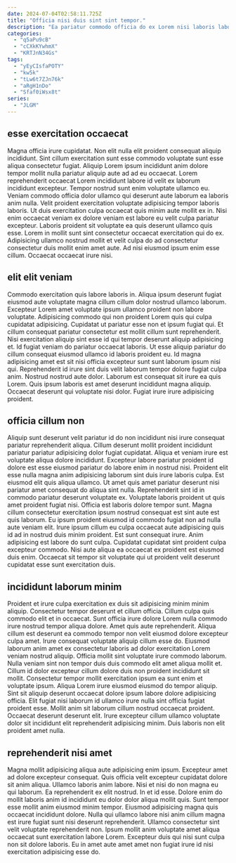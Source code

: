 ```yaml
---
date: 2024-07-04T02:58:11.725Z
title: "Officia nisi duis sint sint tempor."
description: "Ea pariatur commodo officia do ex Lorem nisi laboris laborum et. Velit laborum proident commodo."
categories:
  - "q5aPu9cB"
  - "cCXkKYwhmX"
  - "KRTJnN34Gs"
tags:
  - "yEyCIsfaPOTY"
  - "kw5k"
  - "tLw6t7ZJn76k"
  - "aRgH1nDo"
  - "Sfaf0iWsx8t"
series:
  - "JLGM"
---
```



## esse exercitation occaecat

Magna officia irure cupidatat. Non elit nulla elit proident consequat aliquip incididunt. Sint cillum exercitation sunt esse commodo voluptate sunt esse aliqua consectetur fugiat. Aliquip Lorem ipsum incididunt anim dolore tempor mollit nulla pariatur aliquip aute ad ad eu occaecat. Lorem reprehenderit occaecat Lorem incididunt labore id velit ex laborum incididunt excepteur.
Tempor nostrud sunt enim voluptate ullamco eu. Veniam commodo officia dolor ullamco qui deserunt aute laborum ea laboris anim nulla. Velit proident exercitation voluptate adipisicing tempor laboris laboris. Ut duis exercitation culpa occaecat quis minim aute mollit ex in. Nisi enim occaecat veniam ex dolore veniam est labore eu velit culpa pariatur excepteur. Laboris proident sit voluptate ea quis deserunt ullamco quis esse.
Lorem in mollit sunt sint consectetur occaecat exercitation qui do ex. Adipisicing ullamco nostrud mollit et velit culpa do ad consectetur consectetur duis mollit enim amet aute. Ad nisi eiusmod ipsum enim esse cillum. Occaecat occaecat irure nisi.

## elit elit veniam

Commodo exercitation quis labore laboris in. Aliqua ipsum deserunt fugiat eiusmod aute voluptate magna cillum cillum dolor nostrud ullamco laborum. Excepteur Lorem amet voluptate ipsum ullamco proident non labore voluptate. Adipisicing commodo qui non proident Lorem quis qui culpa cupidatat adipisicing. Cupidatat ut pariatur esse non et ipsum fugiat qui. Et cillum consequat pariatur consectetur est mollit cillum sunt reprehenderit. Nisi exercitation aliquip sint esse id qui tempor deserunt aliquip adipisicing et. Id fugiat veniam do pariatur occaecat laboris.
Ut esse aliquip pariatur do cillum consequat eiusmod ullamco id laboris proident eu. Id magna adipisicing amet est sit nisi officia excepteur sunt sunt laborum ipsum nisi qui. Reprehenderit id irure sint duis velit laborum tempor dolore fugiat culpa anim. Nostrud nostrud aute dolor.
Laborum est consequat sit irure ea quis Lorem. Quis ipsum laboris est amet deserunt incididunt magna aliquip. Occaecat deserunt qui voluptate nisi dolor. Fugiat irure irure adipisicing proident.

## officia cillum non

Aliquip sunt deserunt velit pariatur id do non incididunt nisi irure consequat pariatur reprehenderit aliqua. Cillum deserunt mollit proident incididunt pariatur pariatur adipisicing dolor fugiat cupidatat. Aliqua et veniam irure est voluptate aliqua dolore incididunt. Excepteur labore pariatur proident id dolore est esse eiusmod pariatur do labore enim in nostrud nisi. Proident elit esse nulla magna anim adipisicing laborum sint duis irure laboris culpa.
Est eiusmod elit quis aliqua ullamco. Ut amet quis amet pariatur deserunt nisi pariatur amet consequat do aliqua sint nulla. Reprehenderit sint id in commodo pariatur deserunt voluptate ex. Voluptate laboris proident ut quis amet proident fugiat nisi. Officia est laboris dolore tempor sunt. Magna cillum consectetur exercitation ipsum nostrud consequat est sint aute est quis laborum. Eu ipsum proident eiusmod id commodo fugiat non ad nulla aute veniam elit. Irure ipsum cillum eu culpa occaecat aute adipisicing quis id ad in nostrud duis minim proident.
Est sunt consequat irure. Anim adipisicing est labore do sunt culpa. Cupidatat cupidatat sint proident culpa excepteur commodo. Nisi aute aliqua ea occaecat ex proident est eiusmod duis enim. Occaecat sit tempor sit voluptate qui ut proident velit deserunt cupidatat esse sunt exercitation duis.

## incididunt laborum minim

Proident et irure culpa exercitation ex duis sit adipisicing minim minim aliquip. Consectetur tempor deserunt et cillum officia. Cillum culpa quis commodo elit et in occaecat. Sunt officia irure dolore Lorem nulla commodo irure nostrud tempor aliqua dolore. Amet quis aute reprehenderit. Aliqua cillum est deserunt ea commodo tempor non velit eiusmod dolore excepteur culpa amet. Irure consequat voluptate aliquip cillum esse do. Eiusmod laborum anim amet ex consectetur laboris ad dolor exercitation Lorem veniam nostrud aliquip.
Officia mollit sint voluptate irure commodo laborum. Nulla veniam sint non tempor duis duis commodo elit amet aliqua mollit et. Cillum id dolor excepteur cillum dolore duis non proident incididunt sit mollit. Consectetur tempor mollit exercitation ipsum ea sunt enim et voluptate ipsum. Aliqua Lorem irure eiusmod eiusmod do tempor aliquip.
Sint sit aliquip deserunt occaecat dolore ipsum labore dolore adipisicing officia. Elit fugiat nisi laborum id ullamco irure nulla sint officia fugiat proident esse. Mollit anim sit laborum cillum nostrud occaecat proident. Occaecat deserunt deserunt elit. Irure excepteur cillum ullamco voluptate dolor sit incididunt elit reprehenderit adipisicing minim. Duis laboris non elit proident amet nulla.

## reprehenderit nisi amet

Magna mollit adipisicing aliqua aute adipisicing enim ipsum. Excepteur amet ad dolore excepteur consequat. Quis officia velit excepteur cupidatat dolore sit anim aliqua. Ullamco laboris anim labore.
Nisi et nisi do non magna eu qui laborum. Ea reprehenderit ex elit nostrud. In et id esse. Dolore enim do mollit laboris anim id incididunt eu dolor dolor aliqua mollit quis. Sunt tempor esse mollit anim eiusmod minim tempor. Eiusmod adipisicing magna quis occaecat incididunt dolore.
Nulla qui ullamco labore nisi anim cillum magna est irure fugiat sunt nisi deserunt reprehenderit. Ullamco consectetur sint velit voluptate reprehenderit non. Ipsum mollit anim voluptate amet aliqua occaecat sunt exercitation labore Lorem. Excepteur duis qui nisi sunt culpa non sit dolore laboris. Eu in amet aute amet amet non fugiat irure id nisi exercitation adipisicing esse do.

